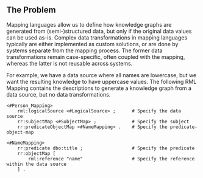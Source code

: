 ## The Problem

Mapping languages allow us to define how knowledge graphs are generated from (semi-)structured data,
but only if the original data values can be used as-is.
Complex data transformations in mapping languages typically are
either implemented as custom solutions,
or are done by systems separate from the mapping process.
The former data transformations remain case-specific, often coupled with the mapping,
whereas the latter is not reusable across systems.

For example, we have a data source where all names are lowercase,
but we want the resulting knowledge to have uppercase values.
The following <a>RML Mapping</a> contains the descriptions to generate a knowledge graph from a data source,
but no data transformations.

```turtle "example": "RML Mapping without data transformations"
<#Person_Mapping>
    rml:logicalSource <#LogicalSource> ;      # Specify the data source
    rr:subjectMap <#SubjectMap> ;             # Specify the subject
    rr:predicateObjectMap <#NameMapping> .    # Specify the predicate-object-map

<#NameMapping>
    rr:predicate dbo:title ;                  # Specify the predicate
    rr:objectMap [
        rml:reference "name"                  # Specify the reference within the data source
    ] .
```
